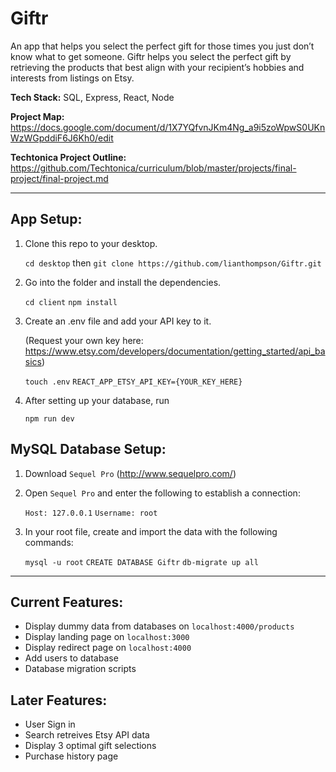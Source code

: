 # Giftr

An app that helps you select the perfect gift for those times you just don’t know what to get someone. Giftr helps you select the perfect gift by retrieving the products that best align with your recipient’s hobbies and interests from listings on Etsy.

**Tech Stack:** SQL, Express, React, Node

**Project Map:** https://docs.google.com/document/d/1X7YQfvnJKm4Ng_a9i5zoWpwS0UKnWzWGpddiF6J6Kh0/edit

**Techtonica Project Outline:** https://github.com/Techtonica/curriculum/blob/master/projects/final-project/final-project.md

***

## App Setup:

1. Clone this repo to your desktop.

   `cd desktop` then `git clone https://github.com/lianthompson/Giftr.git`
   
2. Go into the folder and install the dependencies.

    `cd client` `npm install`

3. Create an .env file and add your API key to it. 

   (Request your own key here: https://www.etsy.com/developers/documentation/getting_started/api_basics)

    `touch .env` 
    `REACT_APP_ETSY_API_KEY={YOUR_KEY_HERE}`
    
4. After setting up your database, run
    
    `npm run dev`

## MySQL Database Setup:

1. Download `Sequel Pro` (http://www.sequelpro.com/)

2. Open `Sequel Pro` and enter the following to establish a connection:

    `Host: 127.0.0.1`
    `Username: root`
   
3. In your root file, create and import the data with the following commands:

    `mysql -u root`
    `CREATE DATABASE Giftr`
    `db-migrate up all`

***

## Current Features:

  * Display dummy data from databases on `localhost:4000/products`
  * Display landing page on `localhost:3000`
  * Display redirect page on `localhost:4000`
  * Add users to database
  * Database migration scripts

## Later Features:

  * User Sign in
  * Search retreives Etsy API data
  * Display 3 optimal gift selections
  * Purchase history page

   
    


